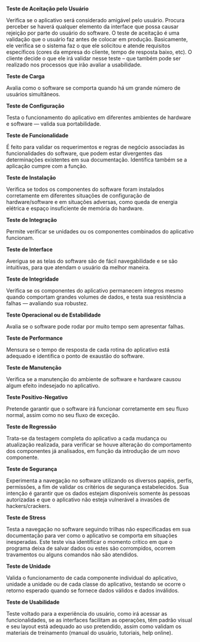 **Teste de Aceitação pelo Usuário**

Verifica se o aplicativo será considerado amigável pelo usuário. Procura perceber se haverá qualquer elemento da interface que possa causar rejeição por parte do usuário do software. O teste de aceitação é uma validação que o usuário faz antes de colocar em produção. Basicamente, ele verifica se o sistema faz o que ele solicitou e atende requisitos específicos (cores da empresa do cliente, tempo de resposta baixo, etc). O cliente decide o que ele irá validar nesse teste – que também pode ser realizado nos processos que irão avaliar a usabilidade.

**Teste de Carga**

Avalia como o software se comporta quando há um grande número de usuários simultâneos.

**Teste de Configuração**

Testa o funcionamento do aplicativo em diferentes ambientes de hardware e software — valida sua portabilidade.

**Teste de Funcionalidade**

É feito para validar os requerimentos e regras de negócio associadas às funcionalidades do software, que podem estar divergentes das determinações existentes em sua documentação. Identifica também se a aplicação cumpre com a função.

**Teste de Instalação**

Verifica se todos os componentes do software foram instalados corretamente em diferentes situações de configuração de hardware/software e em situações adversas, como queda de energia elétrica e espaço insuficiente de memória do hardware.

**Teste de Integração**

Permite verificar se unidades ou os componentes combinados do aplicativo funcionam.

**Teste de Interface**

Averigua se as telas do software são de fácil navegabilidade e se são intuitivas, para que atendam o usuário da melhor maneira.

**Teste de Integridade**

Verifica se os componentes do aplicativo permanecem íntegros mesmo quando comportam grandes volumes de dados, e testa sua resistência a falhas — avaliando sua robustez.

**Teste Operacional ou de Estabilidade**

Avalia se o software pode rodar por muito tempo sem apresentar falhas.

**Teste de Performance**

Mensura se o tempo de resposta de cada rotina do aplicativo está adequado e identifica o ponto de exaustão do software.

**Teste de Manutenção**

Verifica se a manutenção do ambiente de software e hardware causou algum efeito indesejado no aplicativo.

**Teste Positivo-Negativo**

Pretende garantir que o software irá funcionar corretamente em seu fluxo normal, assim como no seu fluxo de exceção.

**Teste de Regressão**

Trata-se da testagem completa do aplicativo a cada mudança ou atualização realizada, para verificar se houve alteração do comportamento dos componentes já analisados, em função da introdução de um novo componente.

**Teste de Segurança**

Experimenta a navegação no software utilizando os diversos papéis, perfis, permissões, a fim de validar os critérios de segurança estabelecidos. Sua intenção é garantir que os dados estejam disponíveis somente às pessoas autorizadas e que o aplicativo não esteja vulnerável a invasões de hackers/crackers.

**Teste de Stress**

Testa a navegação no software seguindo trilhas não especificadas em sua documentação para ver como o aplicativo se comporta em situações inesperadas. Este teste visa identificar o momento crítico em que o programa deixa de salvar dados ou estes são corrompidos, ocorrem travamentos ou alguns comandos não são atendidos.

**Teste de Unidade**

Valida o funcionamento de cada componente individual do aplicativo, unidade a unidade ou de cada classe do aplicativo, testando se ocorre o retorno esperado quando se fornece dados válidos e dados inválidos.

**Teste de Usabilidade**

Teste voltado para a experiência do usuário, como irá acessar as funcionalidades, se as interfaces facilitam as operações, têm padrão visual e seu layout está adequado ao uso pretendido, assim como validam os materiais de treinamento (manual do usuário, tutoriais, help online).
